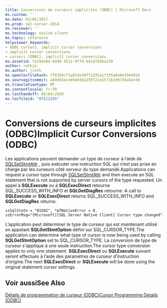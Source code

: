 ```yaml
---
title: Conversions de curseurs implicites (ODBC) | Microsoft Docs
ms.custom: ''
ms.date: 03/06/2017
ms.prod: sql-server-2014
ms.reviewer: ''
ms.technology: native-client
ms.topic: reference
helpviewer_keywords:
- ODBC cursors, implicit cursor conversions
- implicit cursor conversions
- cursors [ODBC], implicit cursor conversions
ms.assetid: fe29a58d-8448-4512-9ffd-b414784ba338
author: rothja
ms.author: jroth
ms.openlocfilehash: ff8350c71a853e39ff1d35a1f3fba6e8e1944934
ms.sourcegitcommit: ad4d92dce894592a259721a1571b1d8736abacdb
ms.translationtype: MT
ms.contentlocale: fr-FR
ms.lasthandoff: 08/04/2020
ms.locfileid: "87612295"
---
```

# <a name="implicit-cursor-conversions-odbc"></a><span data-ttu-id="54d59-102">Conversions de curseurs implicites (ODBC)</span><span class="sxs-lookup"><span data-stu-id="54d59-102">Implicit Cursor Conversions (ODBC)</span></span>
  <span data-ttu-id="54d59-103">Les applications peuvent demander un type de curseur à l’aide de [SQLSetStmtAttr](../../native-client-odbc-api/sqlsetstmtattr.md) , puis exécuter une instruction SQL qui n’est pas prise en charge par les curseurs côté serveur du type demandé.</span><span class="sxs-lookup"><span data-stu-id="54d59-103">Applications can request a cursor type through [SQLSetStmtAttr](../../native-client-odbc-api/sqlsetstmtattr.md) and then execute an SQL statement that is not supported by server cursors of the type requested.</span></span> <span data-ttu-id="54d59-104">Un appel à **SQLExecute** ou à **SQLExecDirect** retourne SQL_SUCCESS_WITH_INFO et **SQLGetDiagRec** retourne :</span><span class="sxs-lookup"><span data-stu-id="54d59-104">A call to **SQLExecute** or **SQLExecDirect** returns SQL_SUCCESS_WITH_INFO and **SQLGetDiagRec** returns:</span></span>  
  
```  
szSqlState = "01S02", *pfNativeError = 0,  
szErrorMsg="[Microsoft][SQL Server Native Client] Cursor type changed"  
```  
  
 <span data-ttu-id="54d59-105">L’application peut déterminer le type de curseur qui est maintenant utilisé en appelant **SQLGetStmtOption** défini sur SQL_CURSOR_TYPE.</span><span class="sxs-lookup"><span data-stu-id="54d59-105">The application can determine what type of cursor is now being used by calling **SQLGetStmtOption** set to SQL_CURSOR_TYPE.</span></span> <span data-ttu-id="54d59-106">La conversion de type de curseur s'applique à une seule instruction.</span><span class="sxs-lookup"><span data-stu-id="54d59-106">The cursor type conversion applies to only one statement.</span></span> <span data-ttu-id="54d59-107">**SQLExecDirect** ou **SQLExecute** suivant seront effectués à l’aide des paramètres de curseur d’instruction d’origine.</span><span class="sxs-lookup"><span data-stu-id="54d59-107">The next **SQLExecDirect** or **SQLExecute** will be done using the original statement cursor settings.</span></span>  
  
## <a name="see-also"></a><span data-ttu-id="54d59-108">Voir aussi</span><span class="sxs-lookup"><span data-stu-id="54d59-108">See Also</span></span>  
 [<span data-ttu-id="54d59-109">Détails de programmation de curseur &#40;ODBC&#41;</span><span class="sxs-lookup"><span data-stu-id="54d59-109">Cursor Programming Details &#40;ODBC&#41;</span></span>](cursor-programming-details-odbc.md)  
  
  
